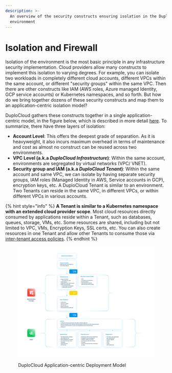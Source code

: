 ```yaml
---
description: >-
  An overview of the security constructs ensuring isolation in the DuploCloud
  environment
---
```


# Isolation and Firewall

Isolation of the environment is the most basic principle in any infrastructure security implementation. Cloud providers allow many constructs to implement this isolation to varying degrees. For example, you can isolate two workloads in completely different cloud accounts, different VPCs within the same account, or different "security groups" within the same VPC. Then there are other constructs like IAM (AWS roles, Azure managed Identity, GCP service accounts) or Kubernetes namespaces, and so forth. But how do we bring together dozens of these security constructs and map them to an application-centric isolation model?&#x20;

DuploCloud gathers these constructs together in a single application-centric model, in the figure below, which is described in more detail [here](../../welcome-to-duplocloud/application-focussed-interface.md). To summarize, there have three layers of isolation:

* **Account Level**: This offers the deepest grade of separation. As it is heavyweight, it also incurs maximum overhead in terms of maintenance and cost as almost no construct can be reused across two environments.&#x20;
* **VPC Level (a.k.a **_**DuploCloud Infrastructure**_**)**: Within the same account, environments are segregated by virtual networks (VPC/ VNET).
* **Security group and IAM (a.k.a **_**DuploCloud Tenant**_**)**: Within the same account and same VPC, we can isolate by having separate security groups, IAM roles (Managed Identity in AWS, Service accounts in GCP), encryption keys, etc. A DuploCloud Tenant is similar to an environment. Two Tenants can reside in the same VPC, in different VPCs, or within different VPCs in various accounts.

{% hint style="info" %}
**A Tenant is similar to a Kubernetes namespace with an extended cloud provider scope**. Most cloud resources directly consumed by applications reside within a Tenant, such as databases, queues, storage, VMs, etc. Some resources are shared, including but not limited to VPC, VMs, Encryption Keys, SSL certs, etc. You can also create resources in one Tenant and allow other Tenants to consume those via [inter-tenant access policies](../../user-administration/access-control/tenant-access/cross-tenant-access.md).  &#x20;
{% endhint %}

<figure><img src="../../.gitbook/assets/duplocloud-customer-walkthroughs-diagram.png" alt=""><figcaption><p>DuploCloud Application-centric Deployment Model</p></figcaption></figure>

&#x20; &#x20;
